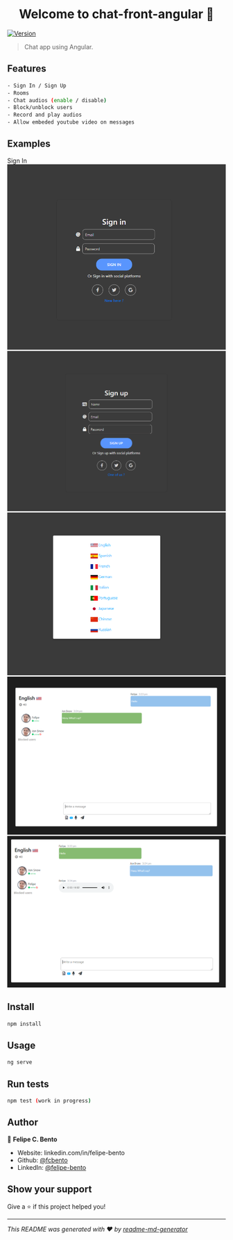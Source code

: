 <h1 align="center">Welcome to chat-front-angular 👋</h1>
<p>
  <a href="https://www.npmjs.com/package/svelte-app" target="_blank">
    <img alt="Version" src="https://img.shields.io/npm/v/svelte-app.svg">
  </a>
</p>

> Chat app using Angular.


## Features

```sh
- Sign In / Sign Up
- Rooms
- Chat audios (enable / disable)
- Block/unblock users
- Record and play audios
- Allow embeded youtube video on messages
```

## Examples
Sign In
<img alt="example" src="1.PNG">
<img alt="example" src="2.PNG">
<img alt="example" src="3.PNG">
<img alt="example" src="4.PNG">
<img alt="example" src="5.PNG">

## Install

```sh
npm install
```

## Usage

```sh
ng serve
```

## Run tests

```sh
npm test (work in progress)
```

## Author

👤 **Felipe C. Bento**

* Website: linkedin.com/in/felipe-bento
* Github: [@fcbento](https://github.com/fcbento)
* LinkedIn: [@felipe-bento](https://linkedin.com/in/felipe-bento)

## Show your support

Give a ⭐️ if this project helped you!

***
_This README was generated with ❤️ by [readme-md-generator](https://github.com/kefranabg/readme-md-generator)_